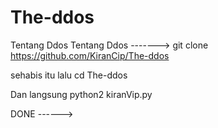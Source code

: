 # The-ddos
Tentang Ddos
Tentang Ddos ------->
git clone 
https://github.com/KiranCip/The-ddos

sehabis itu lalu cd The-ddos

Dan langsung python2 kiranVip.py

DONE ------>
